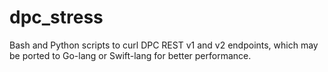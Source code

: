 # dpc_stress

Bash and Python scripts to curl DPC REST v1 and v2 endpoints, which may be ported to Go-lang or Swift-lang for
better performance.
